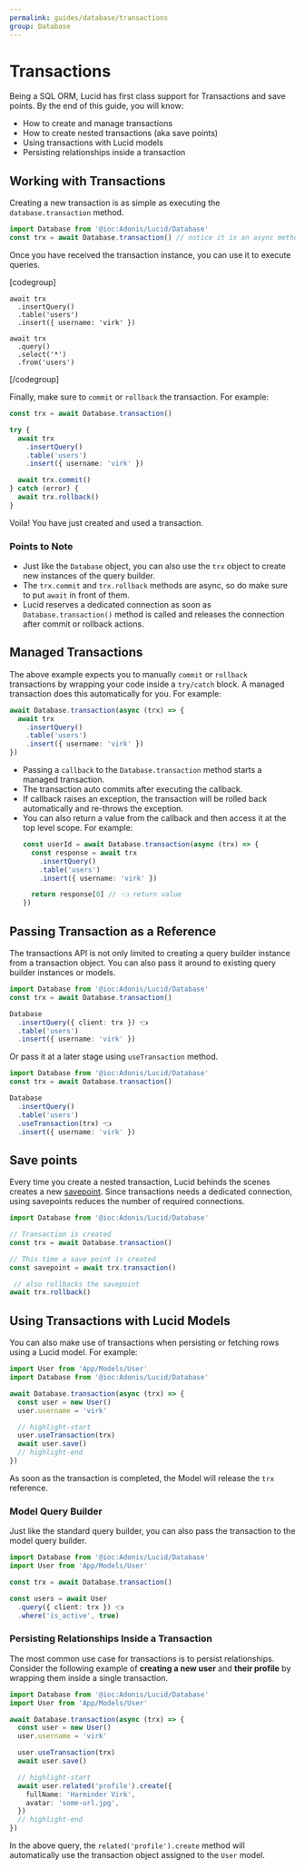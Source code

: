 ```yaml
---
permalink: guides/database/transactions
group: Database
---
```


# Transactions
Being a SQL ORM, Lucid has first class support for Transactions and save points. By the end of this guide, you will know:

- How to create and manage transactions
- How to create nested transactions (aka save points)
- Using transactions with Lucid models
- Persisting relationships inside a transaction

## Working with Transactions
Creating a new transaction is as simple as executing the `database.transaction` method.

```ts
import Database from '@ioc:Adonis/Lucid/Database'
const trx = await Database.transaction() // notice it is an async method
```

Once you have received the transaction instance, you can use it to execute queries.

[codegroup]

```ts{}{Insert}
await trx
  .insertQuery()
  .table('users')
  .insert({ username: 'virk' })
```

```ts{}{Select}
await trx
  .query()
  .select('*')
  .from('users')
```

[/codegroup]

Finally, make sure to `commit` or `rollback` the transaction. For example:

```ts
const trx = await Database.transaction()

try {
  await trx
    .insertQuery()
    .table('users')
    .insert({ username: 'virk' })

  await trx.commit()
} catch (error) {
  await trx.rollback()
}
```

Voila! You have just created and used a transaction.

### Points to Note
- Just like the `Database` object, you can also use the `trx` object to create new instances of the query builder.
- The `trx.commit` and `trx.rollback` methods are async, so do make sure to put `await` in front of them.
- Lucid reserves a dedicated connection as soon as `Database.transaction()` method is called and releases the connection after commit or rollback actions.

## Managed Transactions
The above example expects you to manually `commit` or `rollback` transactions by wrapping your code inside a `try/catch` block. A managed transaction does this automatically for you. For example:

```ts
await Database.transaction(async (trx) => {
  await trx
    .insertQuery()
    .table('users')
    .insert({ username: 'virk' })
})
```

- Passing a `callback` to the `Database.transaction` method starts a managed transaction.
- The transaction auto commits after executing the callback.
- If callback raises an exception, the transaction will be rolled back automatically and re-throws the exception.
- You can also return a value from the callback and then access it at the top level scope. For example:
  ```ts
  const userId = await Database.transaction(async (trx) => {
    const response = await trx
      .insertQuery()
      .table('users')
      .insert({ username: 'virk' })

    return response[0] // 👈 return value
  })
  ```

## Passing Transaction as a Reference
The transactions API is not only limited to creating a query builder instance from a transaction object. You can also pass it around to existing query builder instances or models.

```ts
import Database from '@ioc:Adonis/Lucid/Database'
const trx = await Database.transaction()

Database
  .insertQuery({ client: trx }) 👈
  .table('users')
  .insert({ username: 'virk' })
```

Or pass it at a later stage using `useTransaction` method.

```ts
import Database from '@ioc:Adonis/Lucid/Database'
const trx = await Database.transaction()

Database
  .insertQuery()
  .table('users')
  .useTransaction(trx) 👈
  .insert({ username: 'virk' })
```

## Save points
Every time you create a nested transaction, Lucid behinds the scenes creates a new [savepoint](https://en.wikipedia.org/wiki/Savepoint). Since transactions needs a dedicated connection, using savepoints reduces the number of required connections.

```ts
import Database from '@ioc:Adonis/Lucid/Database'

// Transaction is created
const trx = await Database.transaction()

// This time a save point is created
const savepoint = await trx.transaction()

 // also rollbacks the savepoint
await trx.rollback()
```

## Using Transactions with Lucid Models
You can also make use of transactions when persisting or fetching rows using a Lucid model. For example:

```ts
import User from 'App/Models/User'
import Database from '@ioc:Adonis/Lucid/Database'

await Database.transaction(async (trx) => {
  const user = new User()
  user.username = 'virk'

  // highlight-start
  user.useTransaction(trx)
  await user.save()
  // highlight-end
})
```

As soon as the transaction is completed, the Model will release the `trx` reference.

### Model Query Builder
Just like the standard query builder, you can also pass the transaction to the model query builder.

```ts
import Database from '@ioc:Adonis/Lucid/Database'
import User from 'App/Models/User'

const trx = await Database.transaction()

const users = await User
  .query({ client: trx }) 👈
  .where('is_active', true)
```

### Persisting Relationships Inside a Transaction
The most common use case for transactions is to persist relationships. Consider the following example of **creating a new user** and **their profile** by wrapping them inside a single transaction.

```ts
import Database from '@ioc:Adonis/Lucid/Database'
import User from 'App/Models/User'

await Database.transaction(async (trx) => {
  const user = new User()
  user.username = 'virk'

  user.useTransaction(trx)
  await user.save()

  // highlight-start
  await user.related('profile').create({
    fullName: 'Harminder Virk',
    avatar: 'some-url.jpg',
  })
  // highlight-end
})
```

In the above query, the `related('profile').create` method will automatically use the transaction object assigned to the `User` model.
